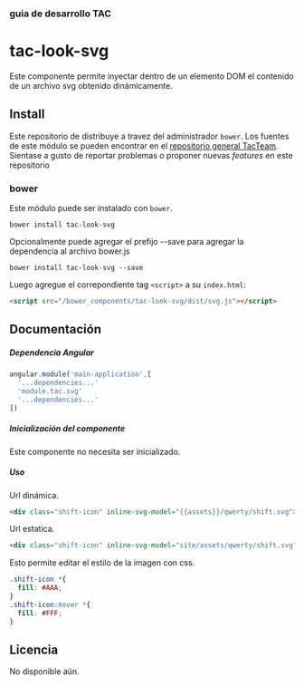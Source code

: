 ### guia de desarrollo TAC

# tac-look-svg

Este componente permite inyectar dentro de un elemento DOM el contenido de un archivo svg obtenido dinámicamente.

## Install

Este repositorio de distribuye a travez del administrador `bower`. Los fuentes de este módulo se pueden encontrar en el
[repositorio general TacTeam](https://github.com/tacteam/look-svg).
Sientase a gusto de reportar problemas o proponer nuevas *features* en este repositorio

### bower

Este módulo puede ser instalado con `bower`.

```shell
bower install tac-look-svg
```

Opcionalmente puede agregar el prefijo --save para agregar la dependencia al archivo bower.js

```shell
bower install tac-look-svg --save
```

Luego agregue el correpondiente tag `<script>` a su `index.html`:

```html
<script src="/bower_components/tac-look-svg/dist/svg.js"></script>
```

## Documentación

##### Dependencia Angular

```js
angular.module('main-application',[
  '...dependencies...'
  'module.tac.svg'
  '...dependencies...'
])
```

##### Inicialización del componente

Este componente no necesita ser inicializado.

##### Uso

Url dinámica.
```html
<div class="shift-icon" inline-svg-model="{{assets}}/qwerty/shift.svg"></div>
```

Url estatica.
```html
<div class="shift-icon" inline-svg-model="site/assets/qwerty/shift.svg"></div>
```

Esto permite editar el estilo de la imagen con css.

```css
.shift-icon *{
  fill: #AAA;
}
.shift-icon:hover *{
  fill: #FFF;
}
```

## Licencia

No disponible aún.
